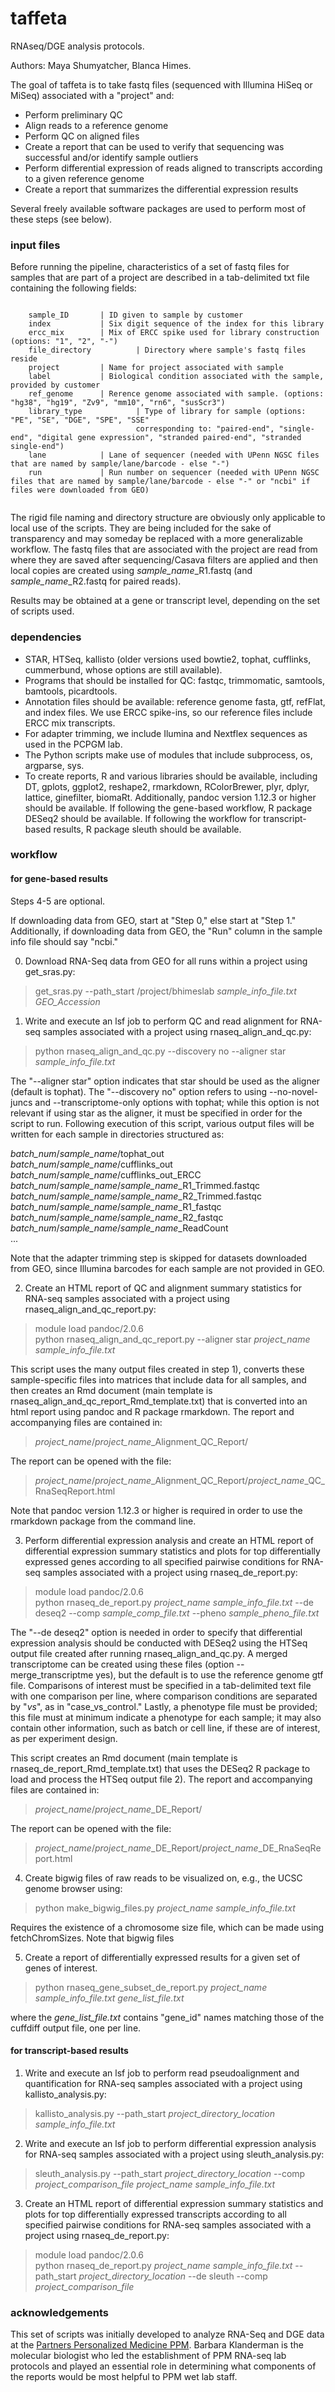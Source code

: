 taffeta
=======

RNAseq/DGE analysis protocols.

Authors: Maya Shumyatcher, Blanca Himes.

The goal of taffeta is to take fastq files (sequenced with Illumina HiSeq or MiSeq) associated with a "project" and:
  * Perform preliminary QC 
  * Align reads to a reference genome
  * Perform QC on aligned files
  * Create a report that can be used to verify that sequencing was successful and/or identify sample outliers
  * Perform differential expression of reads aligned to transcripts according to a given reference genome
  * Create a report that summarizes the differential expression results

Several freely available software packages are used to perform most of these steps (see below). 

### input files
Before running the pipeline, characteristics of a set of fastq files for samples that are part of a project are described in a tab-delimited txt file containing the following fields:
```
					
	sample_ID		| ID given to sample by customer
	index			| Six digit sequence of the index for this library 
	ercc_mix		| Mix of ERCC spike used for library construction (options: "1", "2", "-")
	file_directory	        | Directory where sample's fastq files reside
	project			| Name for project associated with sample
	label			| Biological condition associated with the sample, provided by customer
	ref_genome		| Rerence genome associated with sample. (options: "hg38", "hg19", "Zv9", "mm10", "rn6", "susScr3")
	library_type	        | Type of library for sample (options: "PE", "SE", "DGE", "SPE", "SSE"
							corresponding to: "paired-end", "single-end", "digital gene expression", "stranded paired-end", "stranded single-end")
	lane			| Lane of sequencer (needed with UPenn NGSC files that are named by sample/lane/barcode - else "-")
	run		        | Run number on sequencer (needed with UPenn NGSC files that are named by sample/lane/barcode - else "-" or "ncbi" if files were downloaded from GEO)
	
```

The rigid file naming and directory structure are obviously only applicable to local use of the scripts. They are being included for the sake of transparency and may someday be replaced with a more generalizable workflow. The fastq files that are associated with the project are read from where they are saved after sequencing/Casava filters are applied and then local copies are created using <i>sample_name</i>_R1.fastq (and <i>sample_name</i>_R2.fastq for paired reads). 

Results may be obtained at a gene or transcript level, depending on the set of scripts used.

### dependencies
* STAR, HTSeq, kallisto (older versions used bowtie2, tophat, cufflinks, cummerbund, whose options are still available).
* Programs that should be installed for QC: fastqc, trimmomatic, samtools, bamtools, picardtools.
* Annotation files should be available: reference genome fasta, gtf, refFlat, and index files. We use ERCC spike-ins, so our reference files include ERCC mix transcripts. 
* For adapter trimming, we include Ilumina and Nextflex sequences as used in the PCPGM lab.
* The Python scripts make use of modules that include subprocess, os, argparse, sys.
* To create reports, R and various libraries should be available, including DT, gplots, ggplot2, reshape2, rmarkdown, RColorBrewer, plyr, dplyr, lattice, ginefilter, biomaRt. Additionally, pandoc version 1.12.3 or higher should be available. If following the gene-based workflow, R package DESeq2 should be available. If following the workflow for transcript-based results, R package sleuth should be available. 

### workflow

#### for gene-based results

Steps 4-5 are optional.

If downloading data from GEO, start at "Step 0," else start at "Step 1." Additionally, if downloading data from GEO, the "Run" column in the sample info file should say "ncbi."

0) Download RNA-Seq data from GEO for all runs within a project using get_sras.py:

> get_sras.py --path_start /project/bhimeslab <i>sample_info_file.txt</i> <i>GEO_Accession</i>

1) Write and execute an lsf job to perform QC and read alignment for RNA-seq samples associated with a project using rnaseq_align_and_qc.py:

> python rnaseq_align_and_qc.py --discovery no --aligner star <i>sample_info_file.txt</i>

The "--aligner star" option indicates that star should be used as the aligner (default is tophat). The "--discovery no" option refers to using --no-novel-juncs and --transcriptome-only options with tophat; while this option is not relevant if using star as the aligner, it must be specified in order for the script to run. Following execution of this script, various output files will be written for each sample in directories structured as:
> 
 <i>batch_num</i>/<i>sample_name</i>/tophat_out <br>
 <i>batch_num</i>/<i>sample_name</i>/cufflinks_out <br>
 <i>batch_num</i>/<i>sample_name</i>/cufflinks_out_ERCC <br>
 <i>batch_num</i>/<i>sample_name</i>/<i>sample_name</i>_R1_Trimmed.fastqc <br>
 <i>batch_num</i>/<i>sample_name</i>/<i>sample_name</i>_R2_Trimmed.fastqc <br>
 <i>batch_num</i>/<i>sample_name</i>/<i>sample_name</i>_R1_fastqc <br>
 <i>batch_num</i>/<i>sample_name</i>/<i>sample_name</i>_R2_fastqc <br>
 <i>batch_num</i>/<i>sample_name</i>/<i>sample_name</i>_ReadCount <br>
 ...

Note that the adapter trimming step is skipped for datasets downloaded from GEO, since Illumina barcodes for each sample are not provided in GEO.

2) Create an HTML report of QC and alignment summary statistics for RNA-seq samples associated with a project using rnaseq_align_and_qc_report.py:

> module load pandoc/2.0.6 <br>
> python rnaseq_align_and_qc_report.py --aligner star <i>project_name</i> <i>sample_info_file.txt</i>
	
This script uses the many output files created in step 1), converts these sample-specific files into matrices that include data for all samples, and then creates an Rmd document (main template is rnaseq_align_and_qc_report_Rmd_template.txt) that is converted into an html report using pandoc and R package rmarkdown. The report and accompanying files are contained in:

> <i>project_name</i>/<i>project_name</i>_Alignment_QC_Report/

The report can be opened with the file:

> <i>project_name</i>/<i>project_name</i>_Alignment_QC_Report/<i>project_name</i>_QC_RnaSeqReport.html

Note that pandoc version 1.12.3 or higher is required in order to use the rmarkdown package from the command line.

3) Perform differential expression analysis and create an HTML report of differential expression summary statistics and plots for top differentially expressed genes according to all specified pairwise conditions for RNA-seq samples associated with a project using rnaseq_de_report.py:

> module load pandoc/2.0.6 <br>
> python rnaseq_de_report.py <i>project_name</i> <i>sample_info_file.txt</i> --de deseq2 --comp <i>sample_comp_file.txt</i> --pheno <i>sample_pheno_file.txt</i>

The "--de deseq2" option is needed in order to specify that differential expression analysis should be conducted with DESeq2 using the HTSeq output file created after running rnaseq_align_and_qc.py. A merged transcriptome can be created using these files (option --merge_transcriptme yes), but the default is to use the reference genome gtf file. Comparisons of interest must be specified in a tab-delimited text file with one comparison per line, where comparison conditions are separated by "_vs_", as in "case_vs_control." Lastly, a phenotype file must be provided; this file must at minimum indicate a phenotype for each sample; it may also contain other information, such as batch or cell line, if these are of interest, as per experiment design.

This script creates an Rmd document (main template is rnaseq_de_report_Rmd_template.txt) that uses the DESeq2 R package to load and process the HTSeq output file 2). The report and accompanying files are contained in:

> <i>project_name</i>/<i>project_name</i>_DE_Report/

The report can be opened with the file:

> <i>project_name</i>/<i>project_name</i>_DE_Report/<i>project_name</i>_DE_RnaSeqReport.html
	
4) Create bigwig files of raw reads to be visualized on, e.g., the UCSC genome browser using:

> python make_bigwig_files.py <i>project_name</i> <i>sample_info_file.txt</i>
	
Requires the existence of a chromosome size file, which can be made using fetchChromSizes. Note that bigwig files 

5) Create a report of differentially expressed results for a given set of genes of interest. 

> python rnaseq_gene_subset_de_report.py <i>project_name</i> <i>sample_info_file.txt</i> <i>gene_list_file.txt</i>

where the <i>gene_list_file.txt</i> contains "gene_id" names matching those of the cuffdiff output file, one per line.

#### for transcript-based results

1) Write and execute an lsf job to perform read pseudoalignment and quantification for RNA-seq samples associated with a project using kallisto_analysis.py:

> kallisto_analysis.py --path_start <i>project_directory_location</i> <i>sample_info_file.txt</i>

2) Write and execute an lsf job to perform differential expression analysis for RNA-seq samples associated with a project using sleuth_analysis.py:

> sleuth_analysis.py --path_start <i>project_directory_location</i>  --comp <i>project_comparison_file</i> <i>project_name</i> <i>sample_info_file.txt</i>

3) Create an HTML report of differential expression summary statistics and plots for top differentially expressed transcripts according to all specified pairwise conditions for RNA-seq samples associated with a project using rnaseq_de_report.py:

> module load pandoc/2.0.6 <br>
> python rnaseq_de_report.py <i>project_name</i> <i>sample_info_file.txt</i> --path_start <i>project_directory_location</i> --de sleuth --comp <i>project_comparison_file</i>

	
### acknowledgements
This set of scripts was initially developed to analyze RNA-Seq and DGE data at the [Partners Personalized Medicine PPM](http://pcpgm.partners.org/). Barbara Klanderman is the molecular biologist who led the establishment of PPM RNA-seq lab protocols and played an essential role in determining what components of the reports would be most helpful to PPM wet lab staff. 

